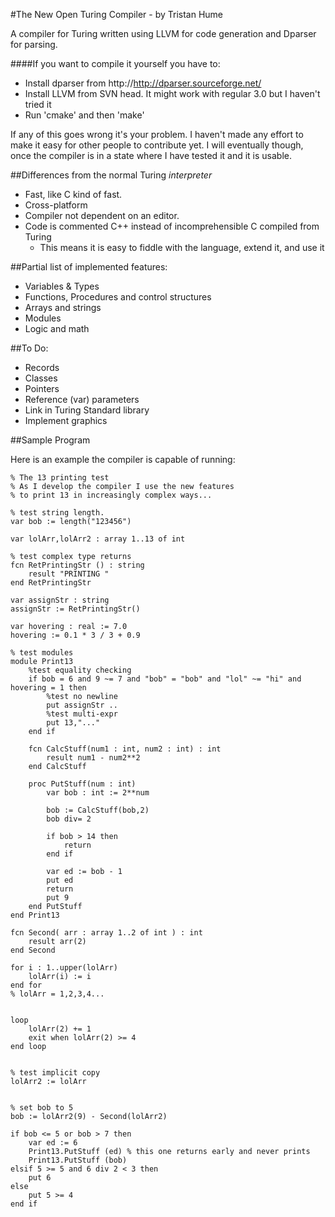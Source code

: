 #The New Open Turing Compiler - by Tristan Hume

A compiler for Turing written using LLVM for code generation and Dparser for parsing.

####If you want to compile it yourself you have to:
 * Install dparser from http://http://dparser.sourceforge.net/
 * Install LLVM from SVN head. It might work with regular 3.0 but I haven't tried it
 * Run 'cmake' and then 'make'

If any of this goes wrong it's your problem. I haven't made any effort to make it easy for other people to contribute yet.
I will eventually though, once the compiler is in a state where I have tested it and it is usable.

##Differences from the normal Turing *interpreter*
 * Fast, like C kind of fast.
 * Cross-platform
 * Compiler not dependent on an editor.
 * Code is commented C++ instead of incomprehensible C compiled from Turing
 	* This means it is easy to fiddle with the language, extend it, and use it

##Partial list of implemented features:
 * Variables & Types
 * Functions, Procedures and control structures
 * Arrays and strings
 * Modules
 * Logic and math

##To Do:
 * Records
 * Classes
 * Pointers
 * Reference (var) parameters
 * Link in Turing Standard library
 * Implement graphics

##Sample Program

Here is an example the compiler is capable of running:

```
% The 13 printing test
% As I develop the compiler I use the new features
% to print 13 in increasingly complex ways...

% test string length.
var bob := length("123456")

var lolArr,lolArr2 : array 1..13 of int

% test complex type returns
fcn RetPrintingStr () : string
    result "PRINTING "
end RetPrintingStr

var assignStr : string
assignStr := RetPrintingStr()

var hovering : real := 7.0
hovering := 0.1 * 3 / 3 + 0.9

% test modules
module Print13
    %test equality checking
    if bob = 6 and 9 ~= 7 and "bob" = "bob" and "lol" ~= "hi" and hovering = 1 then
        %test no newline
        put assignStr ..
        %test multi-expr
        put 13,"..."
    end if

    fcn CalcStuff(num1 : int, num2 : int) : int
        result num1 - num2**2
    end CalcStuff

    proc PutStuff(num : int)
        var bob : int := 2**num

        bob := CalcStuff(bob,2)
        bob div= 2

        if bob > 14 then
            return
        end if

        var ed := bob - 1    
        put ed
        return
        put 9
    end PutStuff
end Print13

fcn Second( arr : array 1..2 of int ) : int
    result arr(2)
end Second

for i : 1..upper(lolArr)
    lolArr(i) := i
end for
% lolArr = 1,2,3,4...


loop
    lolArr(2) += 1
    exit when lolArr(2) >= 4
end loop


% test implicit copy
lolArr2 := lolArr


% set bob to 5
bob := lolArr2(9) - Second(lolArr2)

if bob <= 5 or bob > 7 then
    var ed := 6
    Print13.PutStuff (ed) % this one returns early and never prints
    Print13.PutStuff (bob)
elsif 5 >= 5 and 6 div 2 < 3 then
    put 6
else
    put 5 >= 4
end if
 ```